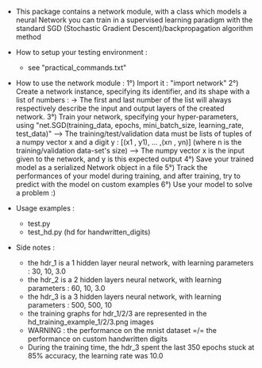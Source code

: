 
* This package contains a network module, with a class which models a neural Network you can train in a supervised learning paradigm with the standard SGD (Stochastic Gradient Descent)/backpropagation algorithm method

* How to setup your testing environment :
    - see "practical_commands.txt" 

* How to use the network module :
    1°) Import it : "import network"
    2°) Create a network instance, specifying its identifier, and its shape with a list of numbers :
          -> The first and last number of the list will always respectively describe the input and output layers of the created network.
    3°) Train your network, specifying your hyper-parameters, using "net.SGD(training_data, epochs, mini_batch_size, learning_rate, test_data)"
          --> The training/test/validation data must be lists of tuples of a numpy vector x and a digit y : [(x1 , y1), ... ,(xn , yn)] (where n is the training/validation data-set's size)
          --> The numpy vector x is the input given to the network, and y is this expected output
    4°) Save your trained model as a serialized Network object in a file
    5°) Track the performances of your model during training, and after training, try to predict with the model on custom examples
    6°) Use your model to solve a problem :)

* Usage examples :
    - test.py
    - test_hd.py (hd for handwritten_digits)

* Side notes :
    - the hdr_1 is a 1 hidden layer neural network, with learning parameters : 30, 10, 3.0 
    - the hdr_2 is a 2 hidden layers neural network, with learning parameters : 60, 10, 3.0
    - the hdr_3 is a 3 hidden layers neural network, with learning parameters : 500, 500, 10
    - the training graphs for hdr_1/2/3 are represented in the hd_training_example_1/2/3.png images
    - WARNING : the performance on the mnist dataset =/= the performance on custom handwritten digits
    - During the training time, the hdr_3 spent the last 350 epochs stuck at 85% accuracy, the learning rate was 10.0


    
	

